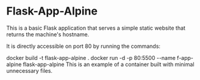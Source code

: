 # Flask-App-Alpine

This is a basic Flask application that serves a simple static website that returns the machine's hostname.

It is directly accessible on port 80 by running the commands:

docker build -t flask-app-alpine .
docker run -d -p 80:5500 --name f-app-alpine flask-app-alpine
This is an example of a container built with minimal unnecessary files.
